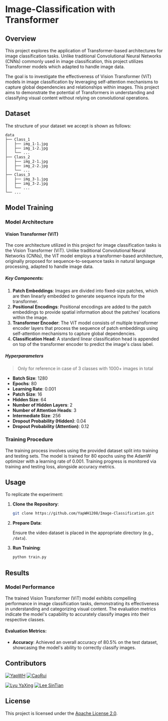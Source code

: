 # Image-Classification with Transformer

## Overview

This project explores the application of Transformer-based architectures for image classification tasks. Unlike traditional Convolutional Neural Networks (CNNs) commonly used in image classification, this project utilizes Transformer models which adapted to handle image data.

The goal is to investigate the effectiveness of Vision Transformer (ViT) models in image classification by leveraging self-attention mechanisms to capture global dependencies and relationships within images. This project aims to demonstrate the potential of Transformers in understanding and classifying visual content without relying on convolutional operations.

## Dataset

The structure of your dataset we accept is shown as follows:
```
data
├── Class_1
│   ├── img_1-1.jpg
│   ├── img_1-2.jpg
│   └── ...
├── Class_2
│   ├── img_2-1.jpg
│   ├── img_2-2.jpg
│   └── ...
├── Class_3
│   ├── img_3-1.jpg
│   ├── img_3-2.jpg
│   └── ...
└── ...
```

## Model Training

### Model Architecture

#### Vision Transformer (ViT)

The core architecture utilized in this project for image classification tasks is the Vision Transformer (ViT). Unlike traditional Convolutional Neural Networks (CNNs), the ViT model employs a transformer-based architecture, originally proposed for sequence-to-sequence tasks in natural language processing, adapted to handle image data.

##### Key Components:

1. **Patch Embeddings**: Images are divided into fixed-size patches, which are then linearly embedded to generate sequence inputs for the transformer.
2. **Positional Encodings**: Positional encodings are added to the patch embeddings to provide spatial information about the patches' locations within the image.
3. **Transformer Encoder**: The ViT model consists of multiple transformer encoder layers that process the sequence of patch embeddings using self-attention mechanisms to capture global dependencies.
4. **Classification Head**: A standard linear classification head is appended on top of the transformer encoder to predict the image's class label.

##### Hyperparameters
> Only for reference in case of 3 classes with 1000+ images in total

- **Batch Size**: 1280
- **Epochs**: 80
- **Learning Rate**: 0.001
- **Patch Size**: 16
- **Hidden Size**: 64
- **Number of Hidden Layers**: 2
- **Number of Attention Heads**: 3
- **Intermediate Size**: 256
- **Dropout Probability (Hidden)**: 0.04
- **Dropout Probability (Attention)**: 0.12

### Training Procedure

The training process involves using the provided dataset split into training and testing sets. The model is trained for 80 epochs using the AdamW optimizer with a learning rate of 0.001. Training progress is monitored via training and testing loss, alongside accuracy metrics.

## Usage

To replicate the experiment:

1. **Clone the Repository**:

    ```bash
    git clone https://github.com/YapWH1208/Image-Classification.git

2. **Prepare Data**:

    Ensure the video dataset is placed in the appropriate directory (e.g., `/data`).

3. **Run Training**:

    ```bash
    python train.py
    ```

## Results

### Model Performance

The trained Vision Transformer (ViT) model exhibits compelling performance in image classification tasks, demonstrating its effectiveness in understanding and categorizing visual content. The evaluation metrics indicate the model's capability to accurately classify images into their respective classes.

#### Evaluation Metrics:

- **Accuracy**: Achieved an overall accuracy of 80.5% on the test dataset, showcasing the model's ability to correctly classify images.

## Contributors

[![YapWH](https://avatars.githubusercontent.com/u/107160166?size=50)](https://github.com/YapWH1208)
[![CaoRui](https://avatars.githubusercontent.com/u/107180053?size=50)](https://github.com/HawkingC)

[![Lyu YaXing](https://avatars.githubusercontent.com/u/119657996?size=50)](https://github.com/ASTAR123)
[![Lee SinTian](https://avatars.githubusercontent.com/u/108055070?size=50)](https://github.com/Lst0107)

## License

This project is licensed under the [Apache License 2.0](LICENSE).

